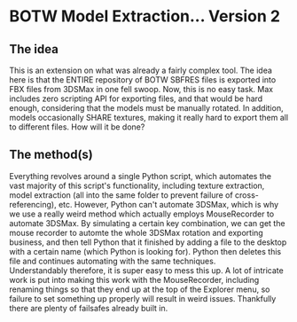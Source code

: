 # BOTW Model Extraction... Version 2 #

## The idea ##

This is an extension on what was already a fairly complex tool.  The idea here is that the ENTIRE repository of BOTW SBFRES files is exported into FBX files from 3DSMax in one fell swoop.  Now, this is no easy task.  Max includes zero scripting API for exporting files, and that would be hard enough, considering that the models must be manually rotated.  In addition, models occasionally SHARE textures, making it really hard to export them all to different files.  How will it be done?  

## The method(s) ##

Everything revolves around a single Python script, which automates the vast majority of this script's functionality, including texture extraction, model extraction (all into the same folder to prevent failure of cross-referencing), etc.  However, Python can't automate 3DSMax, which is why we use a really weird method which actually employs MouseRecorder to automate 3DSMax.  By simulating a certain key combination, we can get the mouse recorder to automte the whole 3DSMax rotation and exporting business, and then tell Python that it finished by adding a file to the desktop with a certain name (which Python is looking for).  Python then deletes this file and continues automating with the same techniques.  
Understandably therefore, it is super easy to mess this up.  A lot of intricate work is put into making this work with the MouseRecorder, including renaming things so that they end up at the top of the Explorer menu, so failure to set something up properly will result in weird issues.  Thankfully there are plenty of failsafes already built in.  